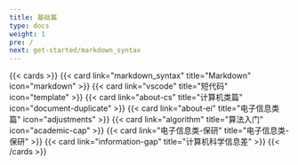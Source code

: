 ```yaml
---
title: 基础篇
type: docs
weight: 1
pre: /
next: get-started/markdown_syntax
---
```


{{< cards >}} 
    {{< card link="markdown_syntax" title="Markdown" icon="markdown" >}}
    {{< card link="vscode" title="短代码" icon="template" >}}
    {{< card link="about-cs" title="计算机类篇" icon="document-duplicate" >}}
    {{< card link="about-ei" title="电子信息类篇" icon="adjustments" >}}
    {{< card link="algorithm" title="算法入门" icon="academic-cap" >}}
    {{< card link="电子信息类-保研" title="电子信息类-保研" >}}
    {{< card link="information-gap" title="计算机科学信息差" >}}
{{< /cards >}}
